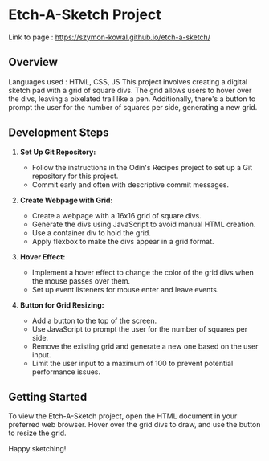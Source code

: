 # Etch-A-Sketch Project

Link to page : https://szymon-kowal.github.io/etch-a-sketch/

## Overview
Languages used : HTML, CSS, JS
This project involves creating a digital sketch pad with a grid of square divs. The grid allows users to hover over the divs, leaving a pixelated trail like a pen. Additionally, there's a button to prompt the user for the number of squares per side, generating a new grid.

## Development Steps

1. **Set Up Git Repository:**
   - Follow the instructions in the Odin's Recipes project to set up a Git repository for this project.
   - Commit early and often with descriptive commit messages.

2. **Create Webpage with Grid:**
   - Create a webpage with a 16x16 grid of square divs.
   - Generate the divs using JavaScript to avoid manual HTML creation.
   - Use a container div to hold the grid.
   - Apply flexbox to make the divs appear in a grid format.

3. **Hover Effect:**
   - Implement a hover effect to change the color of the grid divs when the mouse passes over them.
   - Set up event listeners for mouse enter and leave events.

4. **Button for Grid Resizing:**
   - Add a button to the top of the screen.
   - Use JavaScript to prompt the user for the number of squares per side.
   - Remove the existing grid and generate a new one based on the user input.
   - Limit the user input to a maximum of 100 to prevent potential performance issues.


## Getting Started

To view the Etch-A-Sketch project, open the HTML document in your preferred web browser. Hover over the grid divs to draw, and use the button to resize the grid.

Happy sketching!
